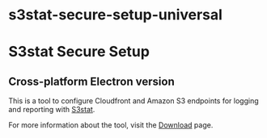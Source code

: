 # s3stat-secure-setup-universal
S3stat Secure Setup
=========
Cross-platform Electron version
-----

This is a tool to configure Cloudfront and Amazon S3 endpoints for logging and reporting with [S3stat].

For more information about the tool, visit the [Download] page.


[S3stat]: https://www.s3stat.com/
[Download]: https://www.s3stat.com/Setup/Download.aspx
